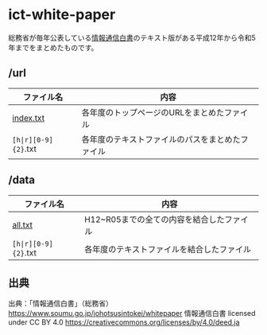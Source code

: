 # ict-white-paper

総務省が毎年公表している[情報通信白書](https://www.soumu.go.jp/johotsusintokei/whitepaper)のテキスト版がある平成12年から令和5年までをまとめたものです。  

## /url

| ファイル名 | 内容 |
| -------- | ---- |
| [index.txt](/url/index.txt) | 各年度のトップページのURLをまとめたファイル |  
| `[h\|r][0-9]{2}`.txt | 各年度のテキストファイルのパスをまとめたファイル |  

## /data

| ファイル名 | 内容 |
| -------- | ---- |
| [all.txt](/data/all.txt) | H12~R05までの全ての内容を結合したファイル |  
| `[h\|r][0-9]{2}`.txt | 各年度のテキストファイルを結合したファイル |  

## 出典

出典：「情報通信白書」（総務省）
https://www.soumu.go.jp/johotsusintokei/whitepaper
情報通信白書 licensed under CC BY 4.0
https://creativecommons.org/licenses/by/4.0/deed.ja

